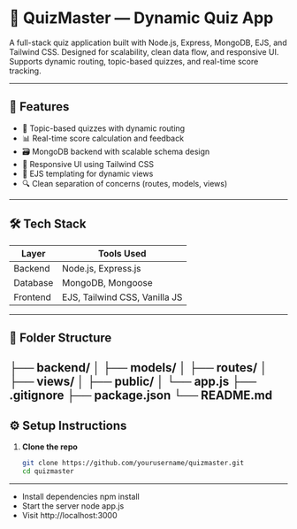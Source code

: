 # 🧠 QuizMaster — Dynamic Quiz App

A full-stack quiz application built with Node.js, Express, MongoDB, EJS, and Tailwind CSS. Designed for scalability, clean data flow, and responsive UI. Supports dynamic routing, topic-based quizzes, and real-time score tracking.

---

## 🚀 Features

- 🧩 Topic-based quizzes with dynamic routing  
- 📊 Real-time score calculation and feedback  
- 🗃️ MongoDB backend with scalable schema design  
- 🎨 Responsive UI using Tailwind CSS  
- 🧠 EJS templating for dynamic views  
- 🔍 Clean separation of concerns (routes, models, views)  

---

## 🛠️ Tech Stack

| Layer        | Tools Used                         |
|--------------|------------------------------------|
| Backend      | Node.js, Express.js                |
| Database     | MongoDB, Mongoose                  |
| Frontend     | EJS, Tailwind CSS, Vanilla JS      |


---

## 📁 Folder Structure
├── backend/
│   ├── models/
│   ├── routes/
│   ├── views/
│   ├── public/
│   └── app.js
├── .gitignore
├── package.json
└── README.md
---

## ⚙️ Setup Instructions

1. **Clone the repo**
   ```bash
   git clone https://github.com/yourusername/quizmaster.git
   cd quizmaster


---
- Install dependencies
npm install
- Start the server
node app.js
- Visit
http://localhost:3000



